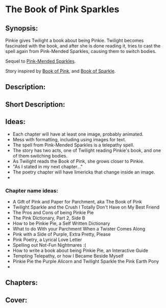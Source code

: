 # The Book of Pink Sparkles

## Synopsis:
Pinkie gives Twilight a book about being Pinkie. Twilight becomes fascinated with the book, and after she is done reading it, tries to cast the spell again from Pink-Mended Sparkles, causing them to switch bodies.

Sequel to [Pink-Mended Sparkles](https://www.fimfiction.net/story/547972/pink-mended-sparkles).

Story inspired by [Book of Pink](https://www.fimfiction.net/story/93899/book-of-pink), and [Book of Sparkle](https://www.fimfiction.net/story/189700/book-of-sparkle).

## Description:


## Short Description:


## Ideas:
- Each chapter will have at least one image, probably animated.
- Mess with formatting, including using images for text.
- The spell from Pink-Mended Sparkles is a telepathy spell.
- The story has two acts, one of Twilight reading Pinkie's book, and one of them switching bodies.
- As Twilight reads the Book of Pink, she grows closer to Pinkie.
- "As I stated in my next chapter…"
- The poetry chapter will have limericks that change inside an image.
- 

### Chapter name ideas:
- A Gift of Pink and Paper for Parchment, aka The Book of Pink
- Twilight Sparkle and the Crush I Totally Don't Have on My Best Friend
- The Pros and Cons of being Pinkie Pie
- The Pink Dictionary, Part 2, Side B
- How to be Pinkie Pie, a Self Written Dictionary
- What to do With your Parchment When a Twister Comes Along
- Pink with a Side of Purple, Extra Pretty, Please
- Pink Poetry, a Lyrical Love Letter
- Spelling out Not-Fun Nightmares :(
- How to write a book about being Pinkie Pie, an Interactive Guide
- Tempting Telepathy, or how I Became Beside Myself
- Pinkie Pie the Purple Alicorn and Twilight Sparkle the Pink Earth Pony
- 

## Chapters:


## Cover:
